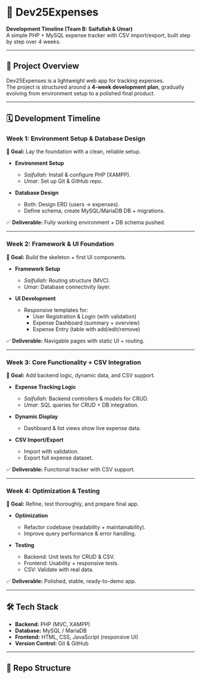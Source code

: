 # 📌 Dev25Expenses

**Development Timeline (Team B: Saifullah & Umar)**  
A simple PHP + MySQL expense tracker with CSV import/export, built step by step over 4 weeks.

---

## 🚀 Project Overview
Dev25Expenses is a lightweight web app for tracking expenses.  
The project is structured around a **4-week development plan**, gradually evolving from environment setup to a polished final product.

---

## 🗓 Development Timeline

### Week 1: Environment Setup & Database Design
**🎯 Goal:** Lay the foundation with a clean, reliable setup.  

- **Environment Setup**
  - *Saifullah:* Install & configure PHP (XAMPP).  
  - *Umar:* Set up Git & GitHub repo.  

- **Database Design**
  - Both: Design ERD (users → expenses).  
  - Define schema, create MySQL/MariaDB DB + migrations.  

✅ **Deliverable:** Fully working environment + DB schema pushed.

---

### Week 2: Framework & UI Foundation
**🎯 Goal:** Build the skeleton + first UI components.  

- **Framework Setup**
  - *Saifullah:* Routing structure (MVC).  
  - *Umar:* Database connectivity layer.  

- **UI Development**
  - Responsive templates for:
    - User Registration & Login (with validation)  
    - Expense Dashboard (summary + overview)  
    - Expense Entry (table with add/edit/remove)  

✅ **Deliverable:** Navigable pages with static UI + routing.

---

### Week 3: Core Functionality + CSV Integration
**🎯 Goal:** Add backend logic, dynamic data, and CSV support.  

- **Expense Tracking Logic**
  - *Saifullah:* Backend controllers & models for CRUD.  
  - *Umar:* SQL queries for CRUD + DB integration.  

- **Dynamic Display**
  - Dashboard & list views show live expense data.  

- **CSV Import/Export**
  - Import with validation.  
  - Export full expense dataset.  

✅ **Deliverable:** Functional tracker with CSV support.

---

### Week 4: Optimization & Testing
**🎯 Goal:** Refine, test thoroughly, and prepare final app.  

- **Optimization**
  - Refactor codebase (readability + maintainability).  
  - Improve query performance & error handling.  

- **Testing**
  - Backend: Unit tests for CRUD & CSV.  
  - Frontend: Usability + responsive tests.  
  - CSV: Validate with real data.  

✅ **Deliverable:** Polished, stable, ready-to-demo app.

---

## 🛠 Tech Stack
- **Backend:** PHP (MVC, XAMPP)  
- **Database:** MySQL / MariaDB  
- **Frontend:** HTML, CSS, JavaScript (responsive UI)  
- **Version Control:** Git & GitHub  

---

## 📂 Repo Structure
